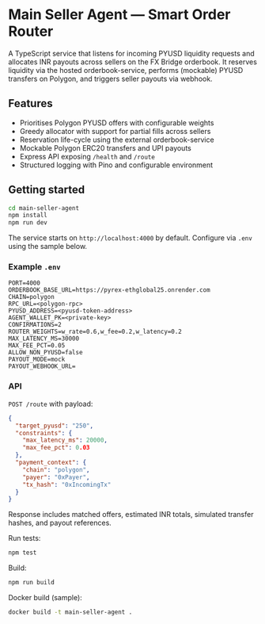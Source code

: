 # Main Seller Agent — Smart Order Router

A TypeScript service that listens for incoming PYUSD liquidity requests and allocates INR payouts across sellers on the FX Bridge orderbook. It reserves liquidity via the hosted orderbook-service, performs (mockable) PYUSD transfers on Polygon, and triggers seller payouts via webhook.

## Features
- Prioritises Polygon PYUSD offers with configurable weights
- Greedy allocator with support for partial fills across sellers
- Reservation life-cycle using the external orderbook-service
- Mockable Polygon ERC20 transfers and UPI payouts
- Express API exposing `/health` and `/route`
- Structured logging with Pino and configurable environment

## Getting started
```bash
cd main-seller-agent
npm install
npm run dev
```

The service starts on `http://localhost:4000` by default. Configure via `.env` using the sample below.

### Example `.env`
```
PORT=4000
ORDERBOOK_BASE_URL=https://pyrex-ethglobal25.onrender.com
CHAIN=polygon
RPC_URL=<polygon-rpc>
PYUSD_ADDRESS=<pyusd-token-address>
AGENT_WALLET_PK=<private-key>
CONFIRMATIONS=2
ROUTER_WEIGHTS=w_rate=0.6,w_fee=0.2,w_latency=0.2
MAX_LATENCY_MS=30000
MAX_FEE_PCT=0.05
ALLOW_NON_PYUSD=false
PAYOUT_MODE=mock
PAYOUT_WEBHOOK_URL=
```

### API
`POST /route` with payload:
```json
{
  "target_pyusd": "250",
  "constraints": {
    "max_latency_ms": 20000,
    "max_fee_pct": 0.03
  },
  "payment_context": {
    "chain": "polygon",
    "payer": "0xPayer",
    "tx_hash": "0xIncomingTx"
  }
}
```

Response includes matched offers, estimated INR totals, simulated transfer hashes, and payout references.

Run tests:
```bash
npm test
```

Build:
```bash
npm run build
```

Docker build (sample):
```bash
docker build -t main-seller-agent .
```
